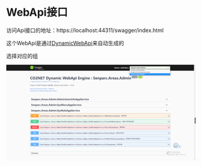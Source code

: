 # WebApi接口

访问Api接口的地址：https://localhost:44311/swagger/index.html

这个WebApi是通过[DynamicWebApi](/DynamicWebApi/home/index.html)来自动生成的

选择对应的组

<img src="./images/webapi-swagger.png" />
